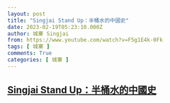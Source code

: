 ```yaml
---
layout: post
title: "Singjai Stand Up：半桶水的中國史"
date: 2023-02-19T05:23:10.000Z
author: 城寨 Singjai
from: https://www.youtube.com/watch?v=F5g1E4k-0Fk
tags: [ 城寨 ]
comments: True
categories: [ 城寨 ]
---
```

<!--1676784190000-->
[Singjai Stand Up：半桶水的中國史](https://www.youtube.com/watch?v=F5g1E4k-0Fk)
------

<div>

</div>
